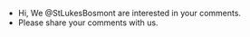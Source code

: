 - Hi, We @StLukesBosmont are interested in your comments.
- Please share your comments with us.

<!---
StLukesBosmont/StLukesBosmont is a ✨ special ✨ repository because its `README.md` (this file) appears on your GitHub profile.
You can click the Preview link to take a look at your changes.
--->
